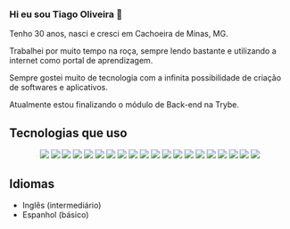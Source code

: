 ### Hi eu sou Tiago Oliveira 👋

<p align='left'>
Tenho 30 anos, nasci e cresci em Cachoeira de Minas, MG. 
  
Trabalhei por muito tempo na roça, sempre lendo bastante e utilizando a internet como portal de aprendizagem.
  
Sempre gostei muito de tecnologia com a infinita possibilidade de criação de softwares e aplicativos.
  
Atualmente estou finalizando o módulo de Back-end na Trybe.
</p>

## Tecnologias que uso
<p align='center'>
  <img src="https://img.shields.io/badge/Git-0b6b81?style=for-the-badge&logo=git&logoColor=white&colorA=blue&colorB=blue" />
  <img src="https://img.shields.io/badge/Linux-0b6b81?style=for-the-badge&logo=linux&logoColor=white&colorA=blue&colorB=blue" /> 
   
  <img src="https://img.shields.io/badge/HTML5-0b6b81?style=for-the-badge&logo=html5&logoColor=white&colorA=blue&colorB=blue" />  
  <img src="https://img.shields.io/badge/CSS3-0b6b81?style=for-the-badge&logo=css3&logoColor=white&colorA=blue&colorB=blue" />  
  <img src="https://img.shields.io/badge/JavaScript-0b6b81?style=for-the-badge&logo=javascript&logoColor=white&colorA=blue&colorB=blue" />
  <img src="https://img.shields.io/badge/TypeScript-0b6b81?style=for-the-badge&logo=typescript&logoColor=white&colorA=blue&colorB=blue" />
  
  <img src="https://img.shields.io/badge/React-0b6b81?style=for-the-badge&logo=react&logoColor=white&colorA=blue&colorB=blue" />
  <img src="https://img.shields.io/badge/Redux-0b6b81?style=for-the-badge&logo=redux&logoColor=white&colorA=blueblue&colorB=blue" />
  <img src="https://img.shields.io/badge/React_Router-0b6b81?style=for-the-badge&logo=react-router&logoColor=white&colorA=blue&colorB=blue" />
   
  <img src="https://img.shields.io/badge/Docker-0b6b81?style=for-the-badge&logo=docker&logoColor=white&colorA=blue&colorB=blue" />
  <img src="https://img.shields.io/badge/Node.js-0b6b81?style=for-the-badge&logo=node.js&logoColor=white&colorA=blue&colorB=blue" />
  <img src="https://img.shields.io/badge/Express.js-0b6b81?style=for-the-badge&logo=express&logoColor=white&colorA=blue&colorB=blue" /> 
  <img src="https://img.shields.io/badge/MySQL-0b6b81?style=for-the-badge&logo=mysql&logoColor=white&colorA=blue&colorB=blue" />
  <img src="https://img.shields.io/badge/Sequelize-0b6b81?style=for-the-badge&logo=sequelize&logoColor=white&colorA=bluee&colorB=blue" />
  <img src="https://img.shields.io/badge/MongoDB-0b6b81?style=for-the-badge&logo=mongoDB&logoColor=white&colorA=bluee&colorB=blue" />
  <img src="https://img.shields.io/badge/Mongoose-0b6b81?style=for-the-badge&logo=mongoDB&logoColor=white&colorA=blue&colorB=blue" />
   
  <img src="https://img.shields.io/badge/Jest-0b6b81?style=for-the-badge&logo=jest&logoColor=white&colorA=blue&colorB=blue" />
  <img src="https://img.shields.io/badge/Testing_Library-0b6b81?style=for-the-badge&logo=testinglibrary&logoColor=white&colorA=blue&colorB=blue" />
  <img src="https://img.shields.io/badge/Mocha-0b6b81?style=for-the-badge&logo=mocha&logoColor=white&colorA=blue&colorB=blue" />
  <img src="https://img.shields.io/badge/Chai-0b6b81?style=for-the-badge&logo=chai&logoColor=white&colorA=blue&colorB=blue" />
</p>
<div align='center'>
  

</div>

## Idiomas
- Inglês (intermediário)
- Espanhol (básico)
